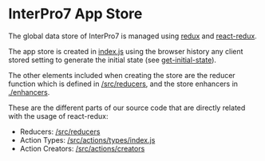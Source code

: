 InterPro7 App Store
====

The global data store of InterPro7 is managed using [redux](https://redux.js.org) and [react-redux](https://react-redux.js.org/).

The app store is created in [index.js](./index.js) using the browser history any client stored setting to generate the initial state (see [get-initial-state](./utils/get-initial-state)).

The other elements included when creating the store are the reducer function which is defined in [/src/reducers](/src/reducers), and the store enhancers in [./enhancers](./enhancers).

These are the different parts of our source code that are directly related with the usage of react-redux:
* Reducers: [/src/reducers](/src/reducers)
* Action Types: [/src/actions/types/index.js](/src/actions/types/index.js)
* Action Creators: [/src/actions/creators](/src/actions/creators)

